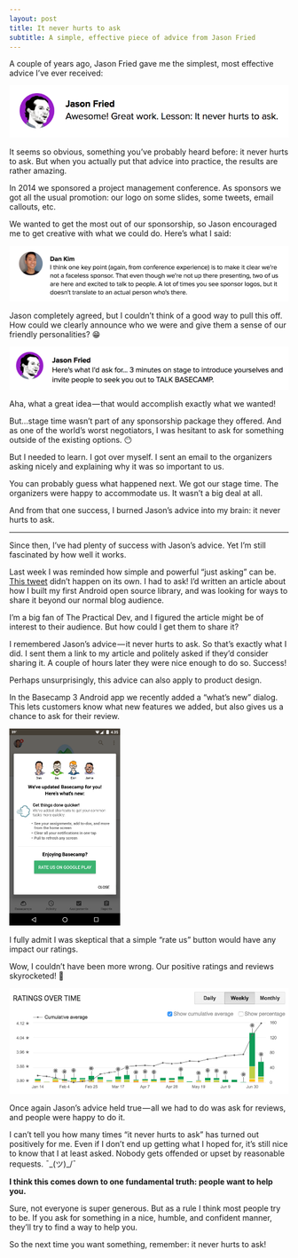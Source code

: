 ```yaml
---
layout: post
title: It never hurts to ask
subtitle: A simple, effective piece of advice from Jason Fried
---
```


A couple of years ago, Jason Fried gave me the simplest, most effective advice I’ve ever received:

<img src="/assets/ask1.png">

It seems so obvious, something you’ve probably heard before: it never hurts to ask. But when you actually put that advice into practice, the results are rather amazing.

In 2014 we sponsored a project management conference. As sponsors we got all the usual promotion: our logo on some slides, some tweets, email callouts, etc.

We wanted to get the most out of our sponsorship, so Jason encouraged me to get creative with what we could do. Here’s what I said:

<img src="/assets/ask2.png">

Jason completely agreed, but I couldn’t think of a good way to pull this off. How could we clearly announce who we were and give them a sense of our friendly personalities? 😁

<img src="/assets/ask3.png">

Aha, what a great idea — that would accomplish exactly what we wanted!

But…stage time wasn’t part of any sponsorship package they offered. And as one of the world’s worst negotiators, I was hesitant to ask for something outside of the existing options. 😶

But I needed to learn. I got over myself. I sent an email to the organizers asking nicely and explaining why it was so important to us.

You can probably guess what happened next. We got our stage time. The organizers were happy to accommodate us. It wasn’t a big deal at all.

And from that one success, I burned Jason’s advice into my brain: it never hurts to ask.

---

Since then, I’ve had plenty of success with Jason’s advice. Yet I’m still fascinated by how well it works.

Last week I was reminded how simple and powerful “just asking” can be. [This tweet](https://twitter.com/ThePracticalDev/status/752295374916845568?ref_src=twsrc%5Etfw%7Ctwcamp%5Etweetembed%7Ctwterm%5E752295374916845568&ref_url=file%3A%2F%2F%2FUsers%2Fdankim%2FDropbox%2FBackups%2FMedium%2Fposts%2F2016-07-16_It-never-hurts-to-ask-641a8e8eb0ca.html) didn’t happen on its own. I had to ask!
I’d written an article about how I built my first Android open source library, and was looking for ways to share it beyond our normal blog audience.

I’m a big fan of The Practical Dev, and I figured the article might be of interest to their audience. But how could I get them to share it?

I remembered Jason’s advice — it never hurts to ask. So that’s exactly what I did. I sent them a link to my article and politely asked if they’d consider sharing it. A couple of hours later they were nice enough to do so. Success!

Perhaps unsurprisingly, this advice can also apply to product design.

In the Basecamp 3 Android app we recently added a “what’s new” dialog. This lets customers know what new features we added, but also gives us a chance to ask for their review.

<img src="/assets/ask4.png">

I fully admit I was skeptical that a simple “rate us” button would have any impact our ratings.

Wow, I couldn’t have been more wrong. Our positive ratings and reviews skyrocketed! 🚀

<img src="/assets/ask5.png">

Once again Jason’s advice held true — all we had to do was ask for reviews, and people were happy to do it.

I can’t tell you how many times “it never hurts to ask” has turned out positively for me. Even if I don’t end up getting what I hoped for, it’s still nice to know that I at least asked. Nobody gets offended or upset by reasonable requests. ¯\_(ツ)_/¯

**I think this comes down to one fundamental truth: people want to help you.**

Sure, not everyone is super generous. But as a rule I think most people try to be. If you ask for something in a nice, humble, and confident manner, they’ll try to find a way to help you.

So the next time you want something, remember: it never hurts to ask!